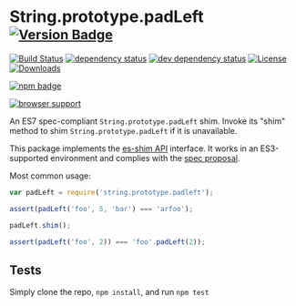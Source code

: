 # String.prototype.padLeft <sup>[![Version Badge][npm-version-svg]][package-url]</sup>

[![Build Status][travis-svg]][travis-url]
[![dependency status][deps-svg]][deps-url]
[![dev dependency status][dev-deps-svg]][dev-deps-url]
[![License][license-image]][license-url]
[![Downloads][downloads-image]][downloads-url]

[![npm badge][npm-badge-png]][package-url]

[![browser support][testling-svg]][testling-url]

An ES7 spec-compliant `String.prototype.padLeft` shim. Invoke its "shim" method to shim `String.prototype.padLeft` if it is unavailable.

This package implements the [es-shim API](https://github.com/es-shims/api) interface. It works in an ES3-supported environment and complies with the [spec proposal](https://github.com/ljharb/proposal-string-pad-left-right).

Most common usage:
```js
var padLeft = require('string.prototype.padleft');

assert(padLeft('foo', 5, 'bar') === 'arfoo');

padLeft.shim();

assert(padLeft('foo', 2)) === 'foo'.padLeft(2));
```

## Tests
Simply clone the repo, `npm install`, and run `npm test`

[package-url]: https://npmjs.com/package/string.prototype.padleft
[npm-version-svg]: http://vb.teelaun.ch/es-shims/String.prototype.padLeft.svg
[travis-svg]: https://travis-ci.org/es-shims/String.prototype.padLeft.svg
[travis-url]: https://travis-ci.org/es-shims/String.prototype.padLeft
[deps-svg]: https://david-dm.org/es-shims/String.prototype.padLeft.svg
[deps-url]: https://david-dm.org/es-shims/String.prototype.padLeft
[dev-deps-svg]: https://david-dm.org/es-shims/String.prototype.padLeft/dev-status.svg
[dev-deps-url]: https://david-dm.org/es-shims/String.prototype.padLeft#info=devDependencies
[testling-svg]: https://ci.testling.com/es-shims/String.prototype.padLeft.png
[testling-url]: https://ci.testling.com/es-shims/String.prototype.padLeft
[npm-badge-png]: https://nodei.co/npm/string.prototype.padleft.png?downloads=true&stars=true
[license-image]: http://img.shields.io/npm/l/string.prototype.padleft.svg
[license-url]: LICENSE
[downloads-image]: http://img.shields.io/npm/dm/string.prototype.padleft.svg
[downloads-url]: http://npm-stat.com/charts.html?package=string.prototype.padleft
